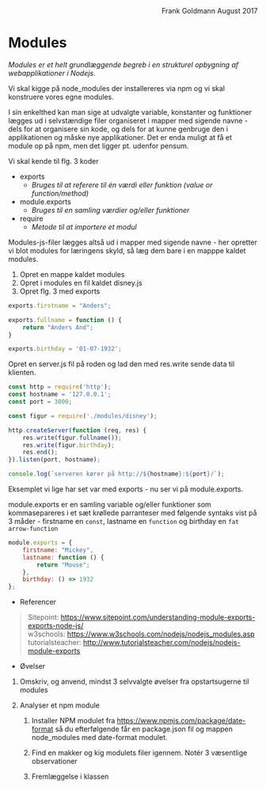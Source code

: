 <div style='text-align:right; width:100%'>Frank Goldmann August 2017</div>

# Modules 

_Modules er et helt grundlæggende begreb i en strukturel opbygning af webapplikationer i Nodejs._

Vi skal kigge på node_modules der installereres via npm og vi skal konstruere vores egne modules.

I sin enkelthed kan man sige at udvalgte variable, konstanter og funktioner lægges ud i selvstændige filer organiseret i mapper med sigende navne - dels for at organisere sin kode, og dels for at kunne genbruge den i applikationen og måske nye applikationer.
Det er enda muligt at få et module op på npm, men det ligger pt. udenfor pensum.

Vi skal kende til flg. 3 koder
* exports
    * _Bruges til at referere til én værdi eller funktion (value or function/method)_
* module.exports
    * _Bruges til en samling værdier og/eller funktioner_
* require
    * _Metode til at importere et modul_

Modules-js-filer lægges altså ud i mapper med sigende navne - her opretter vi blot modules for læringens skyld, så læg dem bare i en mapppe kaldet modules.

1. Opret en mappe kaldet modules
2. Opret i modules en fil kaldet disney.js
3. Opret flg. 3 med exports
```javascript
exports.firstname = "Anders";

exports.fullname = function () {
    return "Anders And";
}

exports.birthday = '01-07-1932';
```
Opret en server.js fil på roden og lad den med res.write sende data til klienten.
```javascript
const http = require('http');
const hostname = '127.0.0.1';
const port = 3000;

const figur = require('./modules/disney');

http.createServer(function (req, res) {
    res.write(figur.fullname());
    res.write(figur.birthday);
    res.end();
}).listen(port, hostname);

console.log(`serveren kører på http://${hostname}:${port}/`);

```
Eksemplet vi lige har set var med exports - nu ser vi på module.exports.

module.exports er en samling variable og/eller funktioner som kommasepareres i et sæt krøllede parranteser med følgende syntaks vist på 3 måder - firstname en `const`, lastname en `function` og birthday en `fat arrow-function`
```javascript
module.exports = {
    firstname: "Mickey",
    lastname: function () {
        return "Mouse";
    },
    birthday: () => 1932
};
```
* Referencer
> Sitepoint: https://www.sitepoint.com/understanding-module-exports-exports-node-js/ <br>
> w3schools: https://www.w3schools.com/nodejs/nodejs_modules.asp<br>
> tutorialsteacher: http://www.tutorialsteacher.com/nodejs/nodejs-module-exports

* Øvelser
1. Omskriv, og anvend, mindst 3 selvvalgte øvelser fra opstartsugerne til modules

2. Analyser et npm module
    1. Installer NPM modulet fra https://www.npmjs.com/package/date-format så du efterfølgende får en package.json fil og mappen node_modules med date-format modulet.
    2.	Find en makker og kig modulets filer igennem. Notér 3 væsentlige observationer 

    3. Fremlæggelse i klassen
